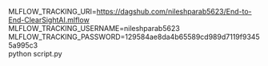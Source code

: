 MLFLOW_TRACKING_URI=https://dagshub.com/nileshparab5623/End-to-End-ClearSightAI.mlflow \
MLFLOW_TRACKING_USERNAME=nileshparab5623 \
MLFLOW_TRACKING_PASSWORD=129584ae8da4b65589cd989d7119f93455a995c3 \
python script.py
